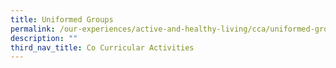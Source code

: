 ```yaml
---
title: Uniformed Groups
permalink: /our-experiences/active-and-healthy-living/cca/uniformed-groups/
description: ""
third_nav_title: Co Curricular Activities
---
```



